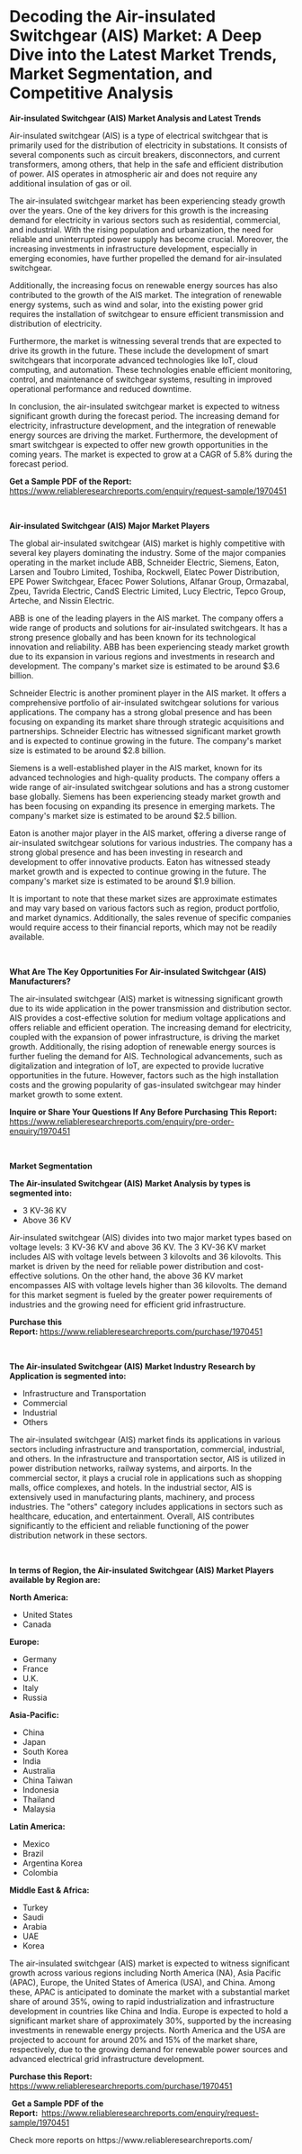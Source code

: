 <p><h1>Decoding the Air-insulated Switchgear (AIS) Market: A Deep Dive into the Latest Market Trends, Market Segmentation, and Competitive Analysis</h1></p><p><strong>Air-insulated Switchgear (AIS) Market Analysis and Latest Trends</strong></p>
<p><p>Air-insulated switchgear (AIS) is a type of electrical switchgear that is primarily used for the distribution of electricity in substations. It consists of several components such as circuit breakers, disconnectors, and current transformers, among others, that help in the safe and efficient distribution of power. AIS operates in atmospheric air and does not require any additional insulation of gas or oil.</p><p>The air-insulated switchgear market has been experiencing steady growth over the years. One of the key drivers for this growth is the increasing demand for electricity in various sectors such as residential, commercial, and industrial. With the rising population and urbanization, the need for reliable and uninterrupted power supply has become crucial. Moreover, the increasing investments in infrastructure development, especially in emerging economies, have further propelled the demand for air-insulated switchgear.</p><p>Additionally, the increasing focus on renewable energy sources has also contributed to the growth of the AIS market. The integration of renewable energy systems, such as wind and solar, into the existing power grid requires the installation of switchgear to ensure efficient transmission and distribution of electricity.</p><p>Furthermore, the market is witnessing several trends that are expected to drive its growth in the future. These include the development of smart switchgears that incorporate advanced technologies like IoT, cloud computing, and automation. These technologies enable efficient monitoring, control, and maintenance of switchgear systems, resulting in improved operational performance and reduced downtime.</p><p>In conclusion, the air-insulated switchgear market is expected to witness significant growth during the forecast period. The increasing demand for electricity, infrastructure development, and the integration of renewable energy sources are driving the market. Furthermore, the development of smart switchgear is expected to offer new growth opportunities in the coming years. The market is expected to grow at a CAGR of 5.8% during the forecast period.</p></p>
<p><strong>Get a Sample PDF of the Report:&nbsp;</strong> <a href="https://www.reliableresearchreports.com/enquiry/request-sample/1970451">https://www.reliableresearchreports.com/enquiry/request-sample/1970451</a></p>
<p>&nbsp;</p>
<p><strong>Air-insulated Switchgear (AIS) Major Market Players</strong></p>
<p><p>The global air-insulated switchgear (AIS) market is highly competitive with several key players dominating the industry. Some of the major companies operating in the market include ABB, Schneider Electric, Siemens, Eaton, Larsen and Toubro Limited, Toshiba, Rockwell, Elatec Power Distribution, EPE Power Switchgear, Efacec Power Solutions, Alfanar Group, Ormazabal, Zpeu, Tavrida Electric, CandS Electric Limited, Lucy Electric, Tepco Group, Arteche, and Nissin Electric.</p><p>ABB is one of the leading players in the AIS market. The company offers a wide range of products and solutions for air-insulated switchgears. It has a strong presence globally and has been known for its technological innovation and reliability. ABB has been experiencing steady market growth due to its expansion in various regions and investments in research and development. The company's market size is estimated to be around $3.6 billion.</p><p>Schneider Electric is another prominent player in the AIS market. It offers a comprehensive portfolio of air-insulated switchgear solutions for various applications. The company has a strong global presence and has been focusing on expanding its market share through strategic acquisitions and partnerships. Schneider Electric has witnessed significant market growth and is expected to continue growing in the future. The company's market size is estimated to be around $2.8 billion.</p><p>Siemens is a well-established player in the AIS market, known for its advanced technologies and high-quality products. The company offers a wide range of air-insulated switchgear solutions and has a strong customer base globally. Siemens has been experiencing steady market growth and has been focusing on expanding its presence in emerging markets. The company's market size is estimated to be around $2.5 billion.</p><p>Eaton is another major player in the AIS market, offering a diverse range of air-insulated switchgear solutions for various industries. The company has a strong global presence and has been investing in research and development to offer innovative products. Eaton has witnessed steady market growth and is expected to continue growing in the future. The company's market size is estimated to be around $1.9 billion.</p><p>It is important to note that these market sizes are approximate estimates and may vary based on various factors such as region, product portfolio, and market dynamics. Additionally, the sales revenue of specific companies would require access to their financial reports, which may not be readily available.</p></p>
<p>&nbsp;</p>
<p><strong>What Are The Key Opportunities For Air-insulated Switchgear (AIS) Manufacturers?</strong></p>
<p><p>The air-insulated switchgear (AIS) market is witnessing significant growth due to its wide application in the power transmission and distribution sector. AIS provides a cost-effective solution for medium voltage applications and offers reliable and efficient operation. The increasing demand for electricity, coupled with the expansion of power infrastructure, is driving the market growth. Additionally, the rising adoption of renewable energy sources is further fueling the demand for AIS. Technological advancements, such as digitalization and integration of IoT, are expected to provide lucrative opportunities in the future. However, factors such as the high installation costs and the growing popularity of gas-insulated switchgear may hinder market growth to some extent.</p></p>
<p><strong>Inquire or Share Your Questions If Any Before Purchasing This Report:</strong> <a href="https://www.reliableresearchreports.com/enquiry/pre-order-enquiry/1970451">https://www.reliableresearchreports.com/enquiry/pre-order-enquiry/1970451</a></p>
<p>&nbsp;</p>
<p><strong>Market Segmentation</strong></p>
<p><strong>The Air-insulated Switchgear (AIS) Market Analysis by types is segmented into:</strong></p>
<p><ul><li>3 KV-36 KV</li><li>Above 36 KV</li></ul></p>
<p><p>Air-insulated switchgear (AIS) divides into two major market types based on voltage levels: 3 KV-36 KV and above 36 KV. The 3 KV-36 KV market includes AIS with voltage levels between 3 kilovolts and 36 kilovolts. This market is driven by the need for reliable power distribution and cost-effective solutions. On the other hand, the above 36 KV market encompasses AIS with voltage levels higher than 36 kilovolts. The demand for this market segment is fueled by the greater power requirements of industries and the growing need for efficient grid infrastructure.</p></p>
<p><strong>Purchase this Report:&nbsp;</strong><a href="https://www.reliableresearchreports.com/purchase/1970451">https://www.reliableresearchreports.com/purchase/1970451</a></p>
<p>&nbsp;</p>
<p><strong>The Air-insulated Switchgear (AIS) Market Industry Research by Application is segmented into:</strong></p>
<p><ul><li>Infrastructure and Transportation</li><li>Commercial</li><li>Industrial</li><li>Others</li></ul></p>
<p><p>The air-insulated switchgear (AIS) market finds its applications in various sectors including infrastructure and transportation, commercial, industrial, and others. In the infrastructure and transportation sector, AIS is utilized in power distribution networks, railway systems, and airports. In the commercial sector, it plays a crucial role in applications such as shopping malls, office complexes, and hotels. In the industrial sector, AIS is extensively used in manufacturing plants, machinery, and process industries. The "others" category includes applications in sectors such as healthcare, education, and entertainment. Overall, AIS contributes significantly to the efficient and reliable functioning of the power distribution network in these sectors.</p></p>
<p>&nbsp;</p>
<p><strong>In terms of Region, the Air-insulated Switchgear (AIS) Market Players available by Region are:</strong></p>
<p>
    <p> <strong> North America: </strong>
        <ul>
            <li>United States</li>
            <li>Canada</li>
        </ul>
        </p> 
    <p> <strong> Europe: </strong>
        <ul>
            <li>Germany</li>
            <li>France</li>
            <li>U.K.</li>
            <li>Italy</li>
            <li>Russia</li>
        </ul>
        </p> 
    <p> <strong> Asia-Pacific: </strong>
        <ul>
            <li>China</li>
            <li>Japan</li>
            <li>South Korea</li>
            <li>India</li>
            <li>Australia</li>
            <li>China Taiwan</li>
            <li>Indonesia</li>
            <li>Thailand</li>
            <li>Malaysia</li>
        </ul>
        </p> 
    <p> <strong> Latin America: </strong>
        <ul>
            <li>Mexico</li>
            <li>Brazil</li>
            <li>Argentina Korea</li>
            <li>Colombia</li>
        </ul>
        </p> 
    <p> <strong> Middle East & Africa: </strong>
        <ul>
            <li>Turkey</li>
            <li>Saudi</li>
            <li>Arabia</li>
            <li>UAE</li>
            <li>Korea</li>
        </ul>
    </p>
    </p>
<p><p>The air-insulated switchgear (AIS) market is expected to witness significant growth across various regions including North America (NA), Asia Pacific (APAC), Europe, the United States of America (USA), and China. Among these, APAC is anticipated to dominate the market with a substantial market share of around 35%, owing to rapid industrialization and infrastructure development in countries like China and India. Europe is expected to hold a significant market share of approximately 30%, supported by the increasing investments in renewable energy projects. North America and the USA are projected to account for around 20% and 15% of the market share, respectively, due to the growing demand for renewable power sources and advanced electrical grid infrastructure development.</p></p>
<p><strong>Purchase this Report: </strong><a href="https://www.reliableresearchreports.com/purchase/1970451">https://www.reliableresearchreports.com/purchase/1970451</a></p>
<p>&nbsp;<strong>Get a Sample PDF of the Report:&nbsp;&nbsp;</strong><a href="https://www.reliableresearchreports.com/enquiry/request-sample/1970451">https://www.reliableresearchreports.com/enquiry/request-sample/1970451</a></p>
<p><strong></strong></p>
<p>Check more reports on https://www.reliableresearchreports.com/</p>